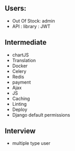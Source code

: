 
## Users:
- Out Of Stock: admin
- API : library : JWT


## Intermediate
- chartJS
- Translation
- Docker
- Celery
- Redis
- payment
- Ajax
- JS
- Caching
- Linting
- Deploy
- Django default permissions

## Interview
- multiple type user
